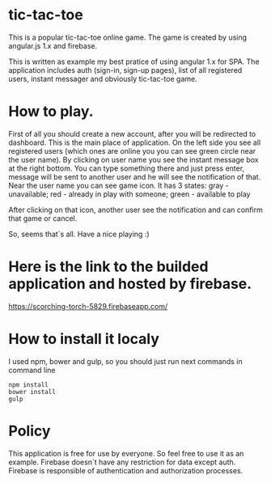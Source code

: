 # tic-tac-toe
This is a popular tic-tac-toe online game. The game is created by using angular.js 1.x and firebase.

This is written as example my best pratice of using angular 1.x for SPA.
The application includes auth (sign-in, sign-up pages), list of all registered users, instant messager and obviously tic-tac-toe game.


# How to play.
First of all you should create a new account, after you will be redirected to dashboard. This is the main place of application.
On the left side you see all registered users (which ones are online you you can see green circle near the user name).
By clicking on user name you see the instant message box at the right bottom. You can type something there and just press enter, message will be sent to another user and he will see the notification of that.
Near the user name you can see game icon. It has 3 states:
gray -unavailable;
red - already in play with someone;
green - available to play

After clicking on that icon, another user see the notification and can confirm that game or cancel.

So, seems that`s all. Have a nice playing :)

# Here is the link to the builded application and hosted by firebase.
https://scorching-torch-5829.firebaseapp.com/

# How to install it localy

I used npm, bower and gulp, so you should just run next commands in command line

    npm install
    bower install
    gulp

# Policy

This application is free for use by everyone. So feel free to use it as an example.
Firebase doesn`t have any restriction for data except auth.
Firebase is responsible of authentication and authorization processes.
